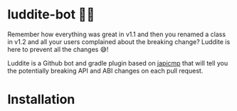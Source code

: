 # luddite-bot 🔨🔨
Remember how everything was great in v1.1 and then you renamed a class in v1.2 and all your users complained about the breaking change? Luddite is here to prevent all the changes 😅! 

Luddite is a Github bot and gradle plugin based on [japicmp](https://github.com/siom79/japicmp) that will tell you the potentially breaking API and ABI changes on each pull request.


# Installation

